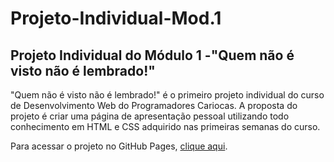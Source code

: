 # Projeto-Individual-Mod.1
<h2>Projeto Individual do Módulo 1 -"Quem não é visto não é lembrado!"</h2>
<p>"Quem não é visto não é lembrado!" é o primeiro projeto individual do curso de Desenvolvimento Web do Programadores Cariocas. A proposta do projeto é criar uma página de apresentação pessoal utilizando todo conhecimento em HTML e CSS adquirido nas primeiras semanas do curso.</p>
<p>Para acessar o projeto no GitHub Pages, <a href="https://dcb95.github.io/Projeto-Individual-Mod.1/">clique aqui</a>.</p>
